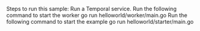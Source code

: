 Steps to run this sample:
Run a Temporal service.
Run the following command to start the worker
go run helloworld/worker/main.go
Run the following command to start the example
go run helloworld/starter/main.go
